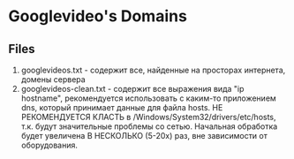 # Googlevideo's Domains
## Files
1. googlevideos.txt - содержит все, найденные на просторах интернета, домены сервера
2. googlevideos-clean.txt - содержит все выражения вида "ip hostname", рекомендуется использовать с каким-то приложением dns, который принимает данные для файла hosts. НЕ РЕКОМЕНДУЕТСЯ КЛАСТЬ в /Windows/System32/drivers/etc/hosts, т.к. будут значительные проблемы со сетью. Начальная обработка будет увеличена В НЕСКОЛЬКО (5-20x) раз, вне зависимости от оборудования. 